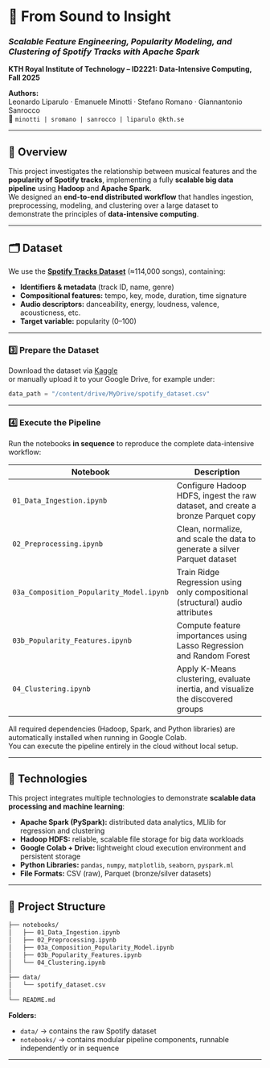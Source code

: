 # 🎵 From Sound to Insight  
### *Scalable Feature Engineering, Popularity Modeling, and Clustering of Spotify Tracks with Apache Spark*

**KTH Royal Institute of Technology – ID2221: Data-Intensive Computing, Fall 2025**

**Authors:**  
Leonardo Liparulo · Emanuele Minotti · Stefano Romano · Giannantonio Sanrocco  
📧 `minotti | sromano | sanrocco | liparulo @kth.se`

---

## 📘 Overview

This project investigates the relationship between musical features and the **popularity of Spotify tracks**, implementing a fully **scalable big data pipeline** using **Hadoop** and **Apache Spark**.  
We designed an **end-to-end distributed workflow** that handles ingestion, preprocessing, modeling, and clustering over a large dataset to demonstrate the principles of **data-intensive computing**.

---

## 🗂️ Dataset

We use the **[Spotify Tracks Dataset](https://www.kaggle.com/datasets/maharshipandya/-spotify-tracks-dataset)** (≈114,000 songs), containing:

- **Identifiers & metadata** (track ID, name, genre)  
- **Compositional features:** tempo, key, mode, duration, time signature  
- **Audio descriptors:** danceability, energy, loudness, valence, acousticness, etc.  
- **Target variable:** popularity (0–100)

---

### 3️⃣ Prepare the Dataset

Download the dataset via [Kaggle](https://www.kaggle.com/datasets/maharshipandya/-spotify-tracks-dataset)  
or manually upload it to your Google Drive, for example under:

```python
data_path = "/content/drive/MyDrive/spotify_dataset.csv"
```

---

### 4️⃣ Execute the Pipeline

Run the notebooks **in sequence** to reproduce the complete data-intensive workflow:

| Notebook | Description |
|-----------|--------------|
| `01_Data_Ingestion.ipynb` | Configure Hadoop HDFS, ingest the raw dataset, and create a bronze Parquet copy |
| `02_Preprocessing.ipynb` | Clean, normalize, and scale the data to generate a silver Parquet dataset |
| `03a_Composition_Popularity_Model.ipynb` | Train Ridge Regression using only compositional (structural) audio attributes |
| `03b_Popularity_Features.ipynb` | Compute feature importances using Lasso Regression and Random Forest |
| `04_Clustering.ipynb` | Apply K-Means clustering, evaluate inertia, and visualize the discovered groups |

All required dependencies (Hadoop, Spark, and Python libraries) are automatically installed when running in Google Colab.  
You can execute the pipeline entirely in the cloud without local setup.

---

## 🧠 Technologies

This project integrates multiple technologies to demonstrate **scalable data processing and machine learning**:

- **Apache Spark (PySpark):** distributed data analytics, MLlib for regression and clustering  
- **Hadoop HDFS:** reliable, scalable file storage for big data workloads  
- **Google Colab + Drive:** lightweight cloud execution environment and persistent storage  
- **Python Libraries:** `pandas`, `numpy`, `matplotlib`, `seaborn`, `pyspark.ml`  
- **File Formats:** CSV (raw), Parquet (bronze/silver datasets)  

---

## 🧩 Project Structure

```bash
├── notebooks/
│	├── 01_Data_Ingestion.ipynb
│	├── 02_Preprocessing.ipynb
│   ├── 03a_Composition_Popularity_Model.ipynb
│   ├── 03b_Popularity_Features.ipynb
│   └── 04_Clustering.ipynb
│
├── data/
│   └── spotify_dataset.csv
│
└── README.md
```

**Folders:**
- `data/` → contains the raw Spotify dataset   
- `notebooks/` → contains modular pipeline components, runnable independently or in sequence

---
